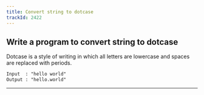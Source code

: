 ```yaml
---
title: Convert string to dotcase
trackId: 2422
---
```


## Write a program to convert string to dotcase

Dotcase is a style of writing in which all letters are lowercase and spaces are replaced with periods.

```txt
Input  : "hello world"
Output : "hello.world"
```

---

